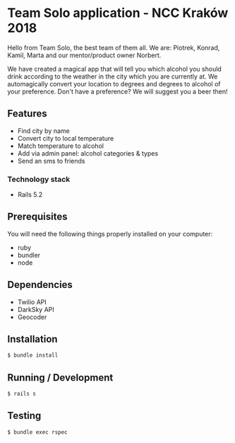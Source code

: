 # Team Solo application - NCC Kraków 2018

Hello from Team Solo, the best team of them all.
We are: Piotrek, Konrad, Kamil, Marta and our mentor/product owner Norbert.

We have created a magical app that will tell you which alcohol you should drink according to the weather in the city which you are currently at.
We automagically convert your location to degrees and degrees to alcohol of your preference. Don't have a preference? We will suggest you a beer then!

## Features

* Find city by name
* Convert city to local temperature
* Match temperature to alcohol
* Add via admin panel: alcohol categories & types
* Send an sms to friends


### Technology stack
 * Rails 5.2


## Prerequisites

You will need the following things properly installed on your computer:
 * ruby
 * bundler
 * node

## Dependencies
  * Twilio API
  * DarkSky API
  * Geocoder

## Installation

```sh
$ bundle install
```

## Running / Development


```sh
$ rails s
```

## Testing

```sh
$ bundle exec rspec
```
